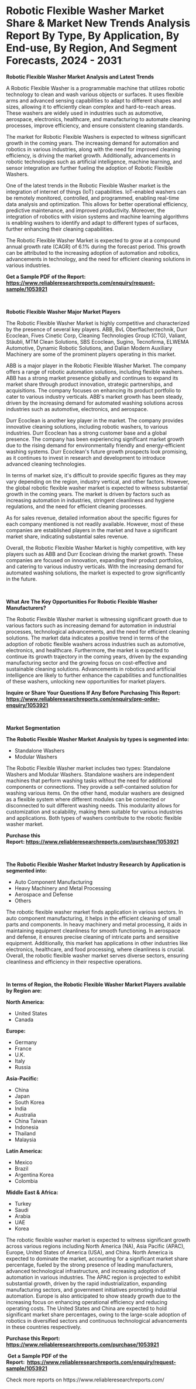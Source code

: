 <p><h1>Robotic Flexible Washer Market Share & Market New Trends Analysis Report By Type, By Application, By End-use, By Region, And Segment Forecasts, 2024 - 2031</h1></p><p><strong>Robotic Flexible Washer Market Analysis and Latest Trends</strong></p>
<p><p>A Robotic Flexible Washer is a programmable machine that utilizes robotic technology to clean and wash various objects or surfaces. It uses flexible arms and advanced sensing capabilities to adapt to different shapes and sizes, allowing it to efficiently clean complex and hard-to-reach areas. These washers are widely used in industries such as automotive, aerospace, electronics, healthcare, and manufacturing to automate cleaning processes, improve efficiency, and ensure consistent cleaning standards.</p><p>The market for Robotic Flexible Washers is expected to witness significant growth in the coming years. The increasing demand for automation and robotics in various industries, along with the need for improved cleaning efficiency, is driving the market growth. Additionally, advancements in robotic technologies such as artificial intelligence, machine learning, and sensor integration are further fueling the adoption of Robotic Flexible Washers.</p><p>One of the latest trends in the Robotic Flexible Washer market is the integration of internet of things (IoT) capabilities. IoT-enabled washers can be remotely monitored, controlled, and programmed, enabling real-time data analysis and optimization. This allows for better operational efficiency, predictive maintenance, and improved productivity. Moreover, the integration of robotics with vision systems and machine learning algorithms is enabling washers to identify and adapt to different types of surfaces, further enhancing their cleaning capabilities.</p><p>The Robotic Flexible Washer Market is expected to grow at a compound annual growth rate (CAGR) of 6.1% during the forecast period. This growth can be attributed to the increasing adoption of automation and robotics, advancements in technology, and the need for efficient cleaning solutions in various industries.</p></p>
<p><strong>Get a Sample PDF of the Report:&nbsp; <a href="https://www.reliableresearchreports.com/enquiry/request-sample/1053921">https://www.reliableresearchreports.com/enquiry/request-sample/1053921</a></strong></p>
<p>&nbsp;</p>
<p><strong>Robotic Flexible Washer Major Market Players</strong></p>
<p><p>The Robotic Flexible Washer Market is highly competitive and characterized by the presence of several key players. ABB, BvL Oberflachentechnik, Durr Ecoclean, Fives Cinetic Corp, Cleaning Technologies Group (CTG), Valiant, Stäubli, MTM Clean Solutions, SBS Ecoclean, Sugino, Tecnofirma, ELWEMA Automotive, Dynamic Robotic Solutions, and Dalian Modern Auxiliary Machinery are some of the prominent players operating in this market.</p><p>ABB is a major player in the Robotic Flexible Washer Market. The company offers a range of robotic automation solutions, including flexible washers. ABB has a strong market presence globally and continues to expand its market share through product innovation, strategic partnerships, and acquisitions. The company focuses on enhancing its product portfolio to cater to various industry verticals. ABB's market growth has been steady, driven by the increasing demand for automated washing solutions across industries such as automotive, electronics, and aerospace.</p><p>Durr Ecoclean is another key player in the market. The company provides innovative cleaning solutions, including robotic washers, to various industries. Durr Ecoclean has a strong customer base and a global presence. The company has been experiencing significant market growth due to the rising demand for environmentally friendly and energy-efficient washing systems. Durr Ecoclean's future growth prospects look promising, as it continues to invest in research and development to introduce advanced cleaning technologies.</p><p>In terms of market size, it's difficult to provide specific figures as they may vary depending on the region, industry vertical, and other factors. However, the global robotic flexible washer market is expected to witness substantial growth in the coming years. The market is driven by factors such as increasing automation in industries, stringent cleanliness and hygiene regulations, and the need for efficient cleaning processes.</p><p>As for sales revenue, detailed information about the specific figures for each company mentioned is not readily available. However, most of these companies are established players in the market and have a significant market share, indicating substantial sales revenue.</p><p>Overall, the Robotic Flexible Washer Market is highly competitive, with key players such as ABB and Durr Ecoclean driving the market growth. These companies are focused on innovation, expanding their product portfolios, and catering to various industry verticals. With the increasing demand for automated washing solutions, the market is expected to grow significantly in the future.</p></p>
<p>&nbsp;</p>
<p><strong>What Are The Key Opportunities For Robotic Flexible Washer Manufacturers?</strong></p>
<p><p>The Robotic Flexible Washer market is witnessing significant growth due to various factors such as increasing demand for automation in industrial processes, technological advancements, and the need for efficient cleaning solutions. The market data indicates a positive trend in terms of the adoption of robotic flexible washers across industries such as automotive, electronics, and healthcare. Furthermore, the market is expected to continue its growth trajectory in the coming years, driven by the expanding manufacturing sector and the growing focus on cost-effective and sustainable cleaning solutions. Advancements in robotics and artificial intelligence are likely to further enhance the capabilities and functionalities of these washers, unlocking new opportunities for market players.</p></p>
<p><strong>Inquire or Share Your Questions If Any Before Purchasing This Report: <a href="https://www.reliableresearchreports.com/enquiry/pre-order-enquiry/1053921">https://www.reliableresearchreports.com/enquiry/pre-order-enquiry/1053921</a></strong></p>
<p>&nbsp;</p>
<p><strong>Market Segmentation</strong></p>
<p><strong>The Robotic Flexible Washer Market Analysis by types is segmented into:</strong></p>
<p><ul><li>Standalone Washers</li><li>Modular Washers</li></ul></p>
<p><p>The Robotic Flexible Washer market includes two types: Standalone Washers and Modular Washers. Standalone washers are independent machines that perform washing tasks without the need for additional components or connections. They provide a self-contained solution for washing various items. On the other hand, modular washers are designed as a flexible system where different modules can be connected or disconnected to suit different washing needs. This modularity allows for customization and scalability, making them suitable for various industries and applications. Both types of washers contribute to the robotic flexible washer market.</p></p>
<p><strong>Purchase this Report:&nbsp;<a href="https://www.reliableresearchreports.com/purchase/1053921">https://www.reliableresearchreports.com/purchase/1053921</a></strong></p>
<p>&nbsp;</p>
<p><strong>The Robotic Flexible Washer Market Industry Research by Application is segmented into:</strong></p>
<p><ul><li>Auto Component Manufacturing</li><li>Heavy Machinery and Metal Processing</li><li>Aerospace and Defense</li><li>Others</li></ul></p>
<p><p>The robotic flexible washer market finds application in various sectors. In auto component manufacturing, it helps in the efficient cleaning of small parts and components. In heavy machinery and metal processing, it aids in maintaining equipment cleanliness for smooth functioning. In aerospace and defense, it ensures precise cleaning of intricate parts and sensitive equipment. Additionally, this market has applications in other industries like electronics, healthcare, and food processing, where cleanliness is crucial. Overall, the robotic flexible washer market serves diverse sectors, ensuring cleanliness and efficiency in their respective operations.</p></p>
<p>&nbsp;</p>
<p><strong>In terms of Region, the Robotic Flexible Washer Market Players available by Region are:</strong></p>
<p>
    <p> <strong> North America: </strong>
        <ul>
            <li>United States</li>
            <li>Canada</li>
        </ul>
        </p> 
    <p> <strong> Europe: </strong>
        <ul>
            <li>Germany</li>
            <li>France</li>
            <li>U.K.</li>
            <li>Italy</li>
            <li>Russia</li>
        </ul>
        </p> 
    <p> <strong> Asia-Pacific: </strong>
        <ul>
            <li>China</li>
            <li>Japan</li>
            <li>South Korea</li>
            <li>India</li>
            <li>Australia</li>
            <li>China Taiwan</li>
            <li>Indonesia</li>
            <li>Thailand</li>
            <li>Malaysia</li>
        </ul>
        </p> 
    <p> <strong> Latin America: </strong>
        <ul>
            <li>Mexico</li>
            <li>Brazil</li>
            <li>Argentina Korea</li>
            <li>Colombia</li>
        </ul>
        </p> 
    <p> <strong> Middle East & Africa: </strong>
        <ul>
            <li>Turkey</li>
            <li>Saudi</li>
            <li>Arabia</li>
            <li>UAE</li>
            <li>Korea</li>
        </ul>
    </p>
    </p>
<p><p>The robotic flexible washer market is expected to witness significant growth across various regions including North America (NA), Asia Pacific (APAC), Europe, United States of America (USA), and China. North America is expected to dominate the market, accounting for a significant market share percentage, fueled by the strong presence of leading manufacturers, advanced technological infrastructure, and increasing adoption of automation in various industries. The APAC region is projected to exhibit substantial growth, driven by the rapid industrialization, expanding manufacturing sectors, and government initiatives promoting industrial automation. Europe is also anticipated to show steady growth due to the increasing focus on enhancing operational efficiency and reducing operating costs. The United States and China are expected to hold significant market share percentages, owing to the large-scale adoption of robotics in diversified sectors and continuous technological advancements in these countries respectively.</p></p>
<p><strong>Purchase this Report: <a href="https://www.reliableresearchreports.com/purchase/1053921">https://www.reliableresearchreports.com/purchase/1053921</a></strong></p>
<p>&nbsp;<strong>Get a Sample PDF of the Report:&nbsp;&nbsp;<a href="https://www.reliableresearchreports.com/enquiry/request-sample/1053921">https://www.reliableresearchreports.com/enquiry/request-sample/1053921</a></strong></p>
<p><strong></strong></p>
<p>Check more reports on https://www.reliableresearchreports.com/</p>